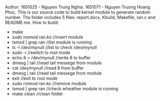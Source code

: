 Author:
1651025 - Nguyen Trung Nghia. 
1651071 - Nguyen Truong Hoang Phuc. 
This is our source code to build kernel module to generate random number. The folder includes 5 files: report.docx, Kbuild, Makefile, ran.c and README.me. 
How to build:
- make
- sudo insmod ran.ko		//insert module
- lsmod | grep ran		//list module is running
- ls -l /dev/mynull		//list to check /dev/mynull
- sudo -i			//switch to root mode
- echo 8 > /dev/mynull		//write 8 to buffer
- dmesg | tail			//read tail messege from module
- cat /dev/mynull		//read 8 from buffer
- dmesg | tail			//read tail messege from module
- exit				//exit to root mode
- sudo rmmod ran.ko		//remove module
- lsmod | grep ran		//check wheather module is running
- make clean			//clean folder
